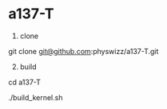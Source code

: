 # a137-T


1. clone 

git clone git@github.com:physwizz/a137-T.git

2. build

cd a137-T

./build_kernel.sh
